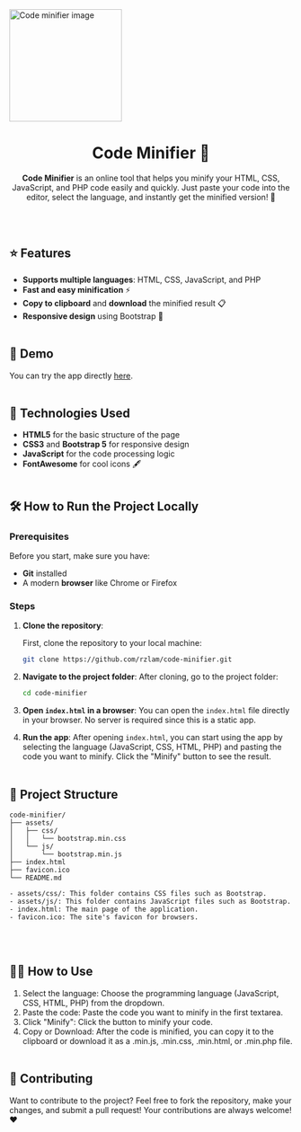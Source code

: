 <img src="https://rzlam.github.io/projects/code-minifier/assets/images/image.png" width="200" alt="Code minifier image"/>

<h1 align="center">
   Code Minifier 🚀
</h1>

<p align="center">
  <b>Code Minifier</b> is an online tool that helps you minify your HTML, CSS, JavaScript, and PHP code easily and quickly. Just paste your code into the editor, select the language, and instantly get the minified version! 🙌
</p>

<br><br>

## ⭐ Features

- **Supports multiple languages**: HTML, CSS, JavaScript, and PHP
- **Fast and easy minification** ⚡
- **Copy to clipboard** and **download** the minified result 📋
- **Responsive design** using Bootstrap 📱
  <br><br>

## 🚀 Demo

You can try the app directly [here](https://rzlam.github.io/projects/code-minifier).
<br><br>

## 🔧 Technologies Used

- **HTML5** for the basic structure of the page
- **CSS3** and **Bootstrap 5** for responsive design
- **JavaScript** for the code processing logic
- **FontAwesome** for cool icons 🖋️
  <br><br>

## 🛠️ How to Run the Project Locally

### Prerequisites

Before you start, make sure you have:

- **Git** installed
- A modern **browser** like Chrome or Firefox

### Steps

1. **Clone the repository**:

   First, clone the repository to your local machine:

   ```bash
   git clone https://github.com/rzlam/code-minifier.git

   ```

2. **Navigate to the project folder**:
   After cloning, go to the project folder:

   ```bash
   cd code-minifier

   ```

3. **Open `index.html` in a browser**:
   You can open the `index.html` file directly in your browser. No server is required since this is a static app.

4. **Run the app**:
   After opening `index.html`, you can start using the app by selecting the language (JavaScript, CSS, HTML, PHP) and pasting the code you want to minify. Click the "Minify" button to see the result.
   <br><br>

## 📂 Project Structure

    code-minifier/
    ├── assets/
    │   ├── css/
    │   │   └── bootstrap.min.css
    │   └── js/
    │       └── bootstrap.min.js
    ├── index.html
    ├── favicon.ico
    └── README.md

    - assets/css/: This folder contains CSS files such as Bootstrap.
    - assets/js/: This folder contains JavaScript files such as Bootstrap.
    - index.html: The main page of the application.
    - favicon.ico: The site's favicon for browsers.

<br><br>

## 👨‍💻 How to Use

1. Select the language: Choose the programming language (JavaScript, CSS, HTML, PHP) from the dropdown.
2. Paste the code: Paste the code you want to minify in the first textarea.
3. Click "Minify": Click the button to minify your code.
4. Copy or Download: After the code is minified, you can copy it to the clipboard or download it as a .min.js, .min.css, .min.html, or .min.php file.
   <br><br>

## 🤝 Contributing

Want to contribute to the project? Feel free to fork the repository, make your changes, and submit a pull request! Your contributions are always welcome! ❤️
